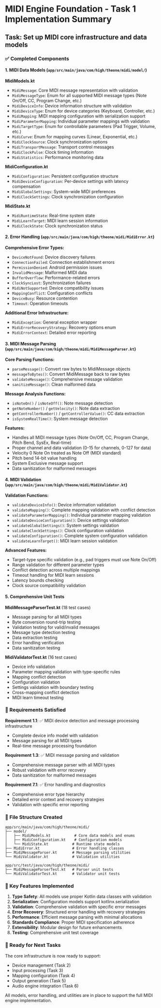 # MIDI Engine Foundation - Task 1 Implementation Summary

## Task: Set up MIDI core infrastructure and data models

### ✅ Completed Components

#### 1. MIDI Data Models (`app/src/main/java/com/high/theone/midi/model/`)

**MidiModels.kt**
- `MidiMessage`: Core MIDI message representation with validation
- `MidiMessageType`: Enum for all supported MIDI message types (Note On/Off, CC, Program Change, etc.)
- `MidiDeviceInfo`: Device information structure with validation
- `MidiDeviceType`: Enum for device categories (Keyboard, Controller, etc.)
- `MidiMapping`: MIDI mapping configuration with serialization support
- `MidiParameterMapping`: Individual parameter mappings with validation
- `MidiTargetType`: Enum for controllable parameters (Pad Trigger, Volume, etc.)
- `MidiCurve`: Enum for mapping curves (Linear, Exponential, etc.)
- `MidiClockSource`: Clock synchronization options
- `MidiTransportMessage`: Transport control messages
- `MidiClockPulse`: Clock timing information
- `MidiStatistics`: Performance monitoring data

**MidiConfiguration.kt**
- `MidiConfiguration`: Persistent configuration structure
- `MidiDeviceConfiguration`: Per-device settings with latency compensation
- `MidiGlobalSettings`: System-wide MIDI preferences
- `MidiClockSettings`: Clock synchronization configuration

**MidiState.kt**
- `MidiRuntimeState`: Real-time system state
- `MidiLearnTarget`: MIDI learn session information
- `MidiClockState`: Clock synchronization status

#### 2. Error Handling (`app/src/main/java/com/high/theone/midi/MidiError.kt`)

**Comprehensive Error Types:**
- `DeviceNotFound`: Device discovery failures
- `ConnectionFailed`: Connection establishment errors
- `PermissionDenied`: Android permission issues
- `InvalidMessage`: Malformed MIDI data
- `BufferOverflow`: Performance-related errors
- `ClockSyncLost`: Synchronization failures
- `MidiNotSupported`: Device compatibility issues
- `MappingConflict`: Configuration conflicts
- `DeviceBusy`: Resource contention
- `Timeout`: Operation timeouts

**Additional Error Infrastructure:**
- `MidiException`: General exception wrapper
- `MidiErrorRecoveryStrategy`: Recovery options enum
- `MidiErrorContext`: Detailed error reporting

#### 3. MIDI Message Parsing (`app/src/main/java/com/high/theone/midi/MidiMessageParser.kt`)

**Core Parsing Functions:**
- `parseMessage()`: Convert raw bytes to MidiMessage objects
- `messageToBytes()`: Convert MidiMessage back to raw bytes
- `validateMessage()`: Comprehensive message validation
- `sanitizeMessage()`: Clean malformed data

**Message Analysis Functions:**
- `isNoteOn()` / `isNoteOff()`: Note message detection
- `getNoteNumber()` / `getVelocity()`: Note data extraction
- `getControllerNumber()` / `getControllerValue()`: CC data extraction
- `isSystemRealTime()`: System message detection

**Features:**
- Handles all MIDI message types (Note On/Off, CC, Program Change, Pitch Bend, SysEx, Real-time)
- Proper channel and data validation (0-15 for channels, 0-127 for data)
- Velocity 0 Note On treated as Note Off (MIDI standard)
- Pitch bend 14-bit value handling
- System Exclusive message support
- Data sanitization for malformed messages

#### 4. MIDI Validation (`app/src/main/java/com/high/theone/midi/MidiValidator.kt`)

**Validation Functions:**
- `validateDeviceInfo()`: Device information validation
- `validateMapping()`: Complete mapping validation with conflict detection
- `validateParameterMapping()`: Individual parameter mapping validation
- `validateDeviceConfiguration()`: Device settings validation
- `validateGlobalSettings()`: System settings validation
- `validateClockSettings()`: Clock configuration validation
- `validateConfiguration()`: Complete system configuration validation
- `validateLearnTarget()`: MIDI learn session validation

**Advanced Features:**
- Target-type specific validation (e.g., pad triggers must use Note On/Off)
- Range validation for different parameter types
- Conflict detection across multiple mappings
- Timeout handling for MIDI learn sessions
- Latency bounds checking
- Clock source compatibility validation

#### 5. Comprehensive Unit Tests

**MidiMessageParserTest.kt** (18 test cases)
- Message parsing for all MIDI types
- Byte conversion round-trip testing
- Validation testing for valid/invalid messages
- Message type detection testing
- Data extraction testing
- Error handling verification
- Data sanitization testing

**MidiValidatorTest.kt** (16 test cases)
- Device info validation
- Parameter mapping validation with type-specific rules
- Mapping conflict detection
- Configuration validation
- Settings validation with boundary testing
- Cross-mapping conflict detection
- MIDI learn timeout testing

### 🎯 Requirements Satisfied

**Requirement 1.1**: ✅ MIDI device detection and message processing infrastructure
- Complete device info model with validation
- Message parsing for all MIDI types
- Real-time message processing foundation

**Requirement 1.3**: ✅ MIDI message parsing and validation
- Comprehensive message parser with all MIDI types
- Robust validation with error recovery
- Data sanitization for malformed messages

**Requirement 7.1**: ✅ Error handling and diagnostics
- Comprehensive error type hierarchy
- Detailed error context and recovery strategies
- Validation with specific error reporting

### 📁 File Structure Created

```
app/src/main/java/com/high/theone/midi/
├── model/
│   ├── MidiModels.kt           # Core data models and enums
│   ├── MidiConfiguration.kt    # Configuration models
│   └── MidiState.kt           # Runtime state models
├── MidiError.kt               # Error handling classes
├── MidiMessageParser.kt       # Message parsing utilities
└── MidiValidator.kt           # Validation utilities

app/src/test/java/com/high/theone/midi/
├── MidiMessageParserTest.kt   # Parser unit tests
└── MidiValidatorTest.kt       # Validator unit tests
```

### 🔧 Key Features Implemented

1. **Type Safety**: All models use proper Kotlin data classes with validation
2. **Serialization**: Configuration models support kotlinx.serialization
3. **Validation**: Comprehensive validation with specific error messages
4. **Error Recovery**: Structured error handling with recovery strategies
5. **Performance**: Efficient message parsing with minimal allocations
6. **Standards Compliance**: Proper MIDI specification adherence
7. **Extensibility**: Modular design for future enhancements
8. **Testing**: Comprehensive unit test coverage

### 🚀 Ready for Next Tasks

The core infrastructure is now ready to support:
- Device management (Task 2)
- Input processing (Task 3)
- Mapping configuration (Task 4)
- Output generation (Task 5)
- Audio engine integration (Task 6)

All models, error handling, and utilities are in place to support the full MIDI engine implementation.